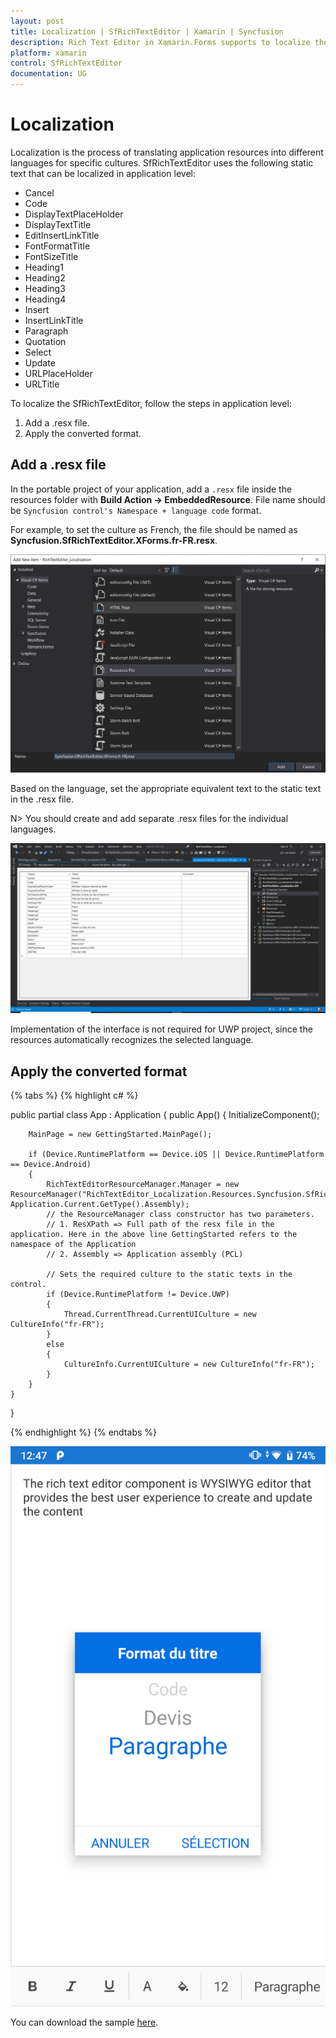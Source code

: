 ```yaml
---
layout: post
title: Localization | SfRichTextEditor | Xamarin | Syncfusion
description: Rich Text Editor in Xamarin.Forms supports to localize the static texts used within it to a specific language at the application level.
platform: xamarin
control: SfRichTextEditor
documentation: UG
---
```


# Localization 

Localization is the process of translating application resources into different languages for specific cultures. SfRichTextEditor uses the following static text that can be localized in application level:

* Cancel
* Code
* DisplayTextPlaceHolder
* DisplayTextTitle
* EditInsertLinkTitle
* FontFormatTitle
* FontSizeTitle
* Heading1
* Heading2
* Heading3
* Heading4
* Insert
* InsertLinkTitle
* Paragraph
* Quotation
* Select
* Update
* URLPlaceHolder
* URLTitle

To localize the SfRichTextEditor, follow the steps in application level:

1. Add a .resx file.
2. Apply the converted format.

## Add a .resx file

In the portable project of your application, add a `.resx` file inside the resources folder with **Build Action -> EmbeddedResource**. File name should be `Syncfusion control's Namespace + language code` format.

For example, to set the culture as French, the file should be named as **Syncfusion.SfRichTextEditor.XForms.fr-FR.resx**.

![Adding resx file for RTE](SfRichTextEditor_Images/AddRichTextResxFile.png)

Based on the language, set the appropriate equivalent text to the static text in the .resx file.

N> You should create and add separate .resx files for the individual languages.

![resx file of RTE](SfRichTextEditor_Images/RTEEquivalentText.png)

Implementation of the interface is not required for UWP project, since the resources automatically recognizes the selected language.

## Apply the converted format 

{% tabs %}
{% highlight c# %}

public partial class App : Application
{
    public App()
    {
        InitializeComponent();

        MainPage = new GettingStarted.MainPage();
        
        if (Device.RuntimePlatform == Device.iOS || Device.RuntimePlatform == Device.Android)
        {
            RichTextEditorResourceManager.Manager = new ResourceManager("RichTextEditor_Localization.Resources.Syncfusion.SfRichTextEditor.XForms", Application.Current.GetType().Assembly);
            // the ResourceManager class constructor has two parameters.
            // 1. ResXPath => Full path of the resx file in the application. Here in the above line GettingStarted refers to the namespace of the Application
            // 2. Assembly => Application assembly (PCL)
    
            // Sets the required culture to the static texts in the control.		
            if (Device.RuntimePlatform != Device.UWP)
            {
                Thread.CurrentThread.CurrentUICulture = new CultureInfo("fr-FR");
            }
            else 
            {
                CultureInfo.CurrentUICulture = new CultureInfo("fr-FR");
            }
        }
    }
} 

{% endhighlight %}
{% endtabs %}

![Rich Text Editor with localized text](SfRichTextEditor_Images/FontStyle.png)

You can download the sample [here](https://www.syncfusion.com/downloads/support/directtrac/general/ze/RTE_Localization1779356607.zip).
